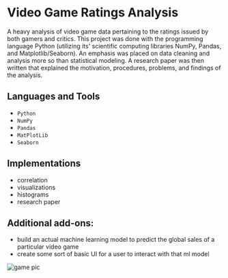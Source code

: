 # Video Game Ratings Analysis 
A heavy analysis of video game data pertaining to the ratings issued by both gamers and critics. This project was done with the programming language Python (utilizing its' scientific computing libraries NumPy, Pandas, and Matplotlib/Seaborn). An emphasis was placed on data cleaning and analysis more so than statistical modeling. A research paper was then written that explained the motivation, procedures, problems, and findings of the analysis.

## Languages and Tools
* `Python`
* `NumPy`
* `Pandas`
* `MatPlotLib`
* `Seaborn`

## Implementations
* correlation
* visualizations
* histograms
* research paper

## Additional add-ons:
* build an actual machine learning model to predict the global sales of a particular video game
* create some sort of basic UI for a user to interact with that ml model

![game pic](https://user-images.githubusercontent.com/71467135/168611235-19a927d6-9afa-44ab-a873-58c102c73bab.jpg)
